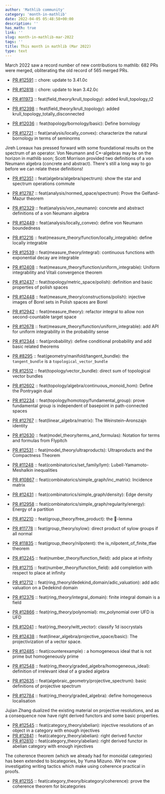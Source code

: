 ```yaml
---
author: 'Mathlib community'
category: 'month-in-mathlib'
date: 2022-04-05 05:48:58+00:00
description: ''
has_math: true
link: ''
slug: month-in-mathlib-mar-2022
tags: ''
title: This month in mathlib (Mar 2022)
type: text
---
```


March 2022 saw a record number of new contributions to mathlib: 682 PRs were merged, obliterating the old record of 565 merged PRs.

* [PR #12591](https://github.com/leanprover-community/mathlib/pull/12591) :: chore: update to 3.41.0c
* [PR #12818](https://github.com/leanprover-community/mathlib/pull/12818) :: chore: update to lean 3.42.0c

* [PR #11973](https://github.com/leanprover-community/mathlib/pull/11973) :: feat(field_theory/krull_topology): added krull_topology_t2
* [PR #12398](https://github.com/leanprover-community/mathlib/pull/12398) :: feat(field_theory/krull_topology): added krull_topology_totally_disconnected

* [PR #12036](https://github.com/leanprover-community/mathlib/pull/12036) :: feat(topology/bornology/basic): Define bornology
* [PR #12721](https://github.com/leanprover-community/mathlib/pull/12721) :: feat(analysis/locally_convex): characterize the natural bornology in terms of seminorms

Jireh Loreaux has pressed forward with some foundational results on the spectrum of an operator.
Von Neumann and C*-algebras may be on the horizon in mathlib soon; Scott Morrison provided two definitions of a von Neumann algebra (concrete and abstract).
There's still a long way to go before we can relate these definitions!

* [PR #12351](https://github.com/leanprover-community/mathlib/pull/12351) :: feat(algebra/algebra/spectrum): show the star and spectrum operations commute
* [PR #12787](https://github.com/leanprover-community/mathlib/pull/12787) :: feat(analysis/normed_space/spectrum): Prove the Gelfand-Mazur theorem
* [PR #12329](https://github.com/leanprover-community/mathlib/pull/12329) :: feat(analysis/von_neumann): concrete and abstract definitions of a von Neumann algebra

* [PR #12449](https://github.com/leanprover-community/mathlib/pull/12449) :: feat(analysis/locally_convex): define von Neumann boundedness

* [PR #12216](https://github.com/leanprover-community/mathlib/pull/12216) :: feat(measure_theory/function/locally_integrable): define locally integrable
* [PR #12539](https://github.com/leanprover-community/mathlib/pull/12539) :: feat(measure_theory/integral): continuous functions with exponential decay are integrable
* [PR #12408](https://github.com/leanprover-community/mathlib/pull/12408) :: feat(measure_theory/function/uniform_integrable): Uniform integrability and Vitali convergence theorem
* [PR #12437](https://github.com/leanprover-community/mathlib/pull/12437) :: feat(topology/metric_space/polish): definition and basic properties of polish spaces
* [PR #12448](https://github.com/leanprover-community/mathlib/pull/12448) :: feat(measure_theory/constructions/polish): injective images of Borel sets in Polish spaces are Borel
* [PR #12942](https://github.com/leanprover-community/mathlib/pull/12942) :: feat(measure_theory): refactor integral to allow non second-countable target space
* [PR #12678](https://github.com/leanprover-community/mathlib/pull/12678) :: feat(measure_theory/function/uniform_integrable): add API for uniform integrability in the probability sense
* [PR #12344](https://github.com/leanprover-community/mathlib/pull/12344) :: feat(probability): define conditional probability and add basic related theorems

* [PR #8295](https://github.com/leanprover-community/mathlib/pull/8295) :: feat(geometry/manifold/tangent_bundle): the `tangent_bundle` is a `topological_vector_bundle`
* [PR #12512](https://github.com/leanprover-community/mathlib/pull/12512) :: feat(topology/vector_bundle): direct sum of topological vector bundles

* [PR #12602](https://github.com/leanprover-community/mathlib/pull/12602) :: feat(topology/algebra/continuous_monoid_hom): Define the Pontryagin dual

* [PR #12234](https://github.com/leanprover-community/mathlib/pull/12234) :: feat(topology/homotopy/fundamental_group): prove fundamental group is independent of basepoint in path-connected spaces

* [PR #12767](https://github.com/leanprover-community/mathlib/pull/12767) :: feat(linear_algebra/matrix): The Weinstein–Aronszajn identity

* [PR #12630](https://github.com/leanprover-community/mathlib/pull/12630) :: feat(model_theory/terms_and_formulas): Notation for terms and formulas from Flypitch
* [PR #12531](https://github.com/leanprover-community/mathlib/pull/12531) :: feat(model_theory/ultraproducts): Ultraproducts and the Compactness Theorem

* [PR #11248](https://github.com/leanprover-community/mathlib/pull/11248) :: feat(combinatorics/set_family/lym): Lubell-Yamamoto-Meshalkin inequalities

* [PR #10867](https://github.com/leanprover-community/mathlib/pull/10867) :: feat(combinatorics/simple_graph/inc_matrix): Incidence matrix
* [PR #12431](https://github.com/leanprover-community/mathlib/pull/12431) :: feat(combinatorics/simple_graph/density): Edge density
* [PR #12958](https://github.com/leanprover-community/mathlib/pull/12958) :: feat(combinatorics/simple_graph/regularity/energy): Energy of a partition

* [PR #12210](https://github.com/leanprover-community/mathlib/pull/12210) :: feat(group_theory/free_product): the 🏓-lemma
* [PR #11778](https://github.com/leanprover-community/mathlib/pull/11778) :: feat(group_theory/sylow): direct product of sylow groups if all normal
* [PR #11835](https://github.com/leanprover-community/mathlib/pull/11835) :: feat(group_theory/nilpotent): the is_nilpotent_of_finite_tfae theorem

* [PR #12245](https://github.com/leanprover-community/mathlib/pull/12245) ::  feat(number_theory/function_field): add place at infinity 
* [PR #12715](https://github.com/leanprover-community/mathlib/pull/12715) :: feat(number_theory/function_field): add completion with respect to place at infinity
* [PR #12712](https://github.com/leanprover-community/mathlib/pull/12712) :: feat(ring_theory/dedekind_domain/adic_valuation): add adic valuation on a Dedekind domain

* [PR #12376](https://github.com/leanprover-community/mathlib/pull/12376) :: feat(ring_theory/integral_domain): finite integral domain is a field
* [PR #12866](https://github.com/leanprover-community/mathlib/pull/12866) :: feat(ring_theory/polynomial): mv_polynomial over UFD is UFD

* [PR #12041](https://github.com/leanprover-community/mathlib/pull/12041) :: feat(ring_theory/witt_vector): classify 1d isocrystals

* [PR #12438](https://github.com/leanprover-community/mathlib/pull/12438) :: feat(linear_algebra/projective_space/basic): The projectivization of a vector space.
* [PR #12485](https://github.com/leanprover-community/mathlib/pull/12485) :: feat(counterexample) : a homogeneous ideal that is not prime but homogeneously prime
* [PR #12548](https://github.com/leanprover-community/mathlib/pull/12548) :: feat(ring_theory/graded_algebra/homogeneous_ideal): definition of irrelevant ideal of a graded algebra
* [PR #12635](https://github.com/leanprover-community/mathlib/pull/12635) :: feat(algebraic_geometry/projective_spectrum): basic definitions of projective spectrum
* [PR #12784](https://github.com/leanprover-community/mathlib/pull/12784) :: feat(ring_theory/graded_algebra): define homogeneous localisation

Jujian Zhang dualized the existing material on projective resolutions, and as a consequence now have right derived functors and some basic properties.

* [PR #12545](https://github.com/leanprover-community/mathlib/pull/12545) :: feat(category_theory/abelian): injective resolutions of an object in a category with enough injectives
* [PR #12841](https://github.com/leanprover-community/mathlib/pull/12841) :: feat(category_theory/abelian): right derived functor
* [PR #12810](https://github.com/leanprover-community/mathlib/pull/12810) :: feat(category_theory/abelian): right derived functor in abelian category with enough injectives

The coherence theorem (which we already had for monoidal categories) has been extended to bicategories, by Yuma Mizuno.
We're now investigating writing tactics which make using coherence practical in proofs.

* [PR #12155](https://github.com/leanprover-community/mathlib/pull/12155) :: feat(category_theory/bicategory/coherence): prove the coherence theorem for bicategories

